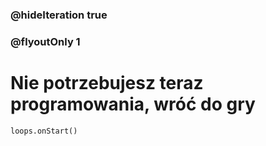 ### @hideIteration true 
### @flyoutOnly 1


# Nie potrzebujesz teraz programowania, wróć do gry

```blocks
loops.onStart()
```

